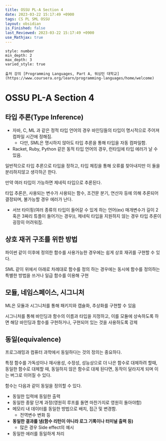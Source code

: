 ```yaml
---
title: OSSU PL-A Section 4
date: 2023-03-22 15:17:49 +0900
tags: CS PL SML OSSU 
layout: obsidian
is_Finished: false
last_Reviewed: 2023-03-22 15:17:49 +0900
use_Mathjax: true
---
```


```toc
style: number
min_depth: 2
max_depth: 3
varied_style: true
```

```ad-quote
출처 강의 [Programming Languages, Part A, 워싱턴 대학교](https://www.coursera.org/learn/programming-languages/home/welcome)
```
# OSSU PL-A Section 4

## 타입 추론(Type Inference)

- 자바, C, ML 과 같은 정적 타입 언어의 경우 바인딩들의 타입이 명시적으로 주어져 컴파일 시간에 정해짐.
	- 다만, SML은 명시하지 않아도 타입 추론을 통해 타입을 자동 컴파일함.
- Racket, Ruby, Python 같은 동적 타입 언어의 경우, 런타임에 타입 에러가 날 수 있음.

일반적으로 타입 추론으로 타입을 정하고, 타입 체킹을 통해 오류를 찾아내지만 이 둘을 분리하지않고 생각하곤 한다.

만약 여러 타입이 가능하면 제네릭 타입으로 추론된다.

타입 추론은, 사용되는 변수가 사용되는 함수, 조건문 분기, 연산자 등에 의해 추론되어 결정되며, 불가능할 경우 에러가 난다.
- 서브 타이핑(여러 종류의 타입이 들어갈 수 있게 하는 언어(ex) 매개변수가 길이 2 혹은 3짜리 튜플이 들어가는 경우)), 제네릭 타입을 지원하지 않는 경우 타입 추론이 굉장히 어려워짐.

## 상호 재귀 구조를 위한 방법

파이썬 같이 이후에 정의한 함수를 사용가능한 경우에는 쉽게 상호 재귀를 구현할 수 있다.

SML 같이 위에서 아래로 차례대로 함수를 정의 하는 경우에는 동시에 함수를 정의하는 특별한 방법을 쓰거나 일급 함수를 이용해 구현

## 모듈, 네임스페이스, 시그니처

ML은 모듈과 시그니처를 통해 패키지와 캡슐화, 추상화를 구현할 수 있음

시그니처를 통해 바인딩과 함수의 이름과 타입을 지정하고, 이를 모듈에 상속하도록 하면 해당 바인딩과 함수를 구현하거나, 구현되어 있는 것을 사용하도록 강제

## 동일(equivalence)

프로그래밍과 컴퓨터 과학에서 동일하다는 것의 정의는 중요하다.

특정 함수를 가독성이나 재사용성, 수정성, 성능상으로 더 나은 함수로 대체하려 할때, 동일한 함수로 대체할 때, 동일하지 않은 함수로 대체 된다면, 동작이 달라지게 되며 이는 버그로 이어질 수 있다.

함수는 다음과 같이 동일을 정의할 수 있다.
- 동일한 입력에 동일한 출력
- 동일한 종말 단계 과정(영원히 루프를 돌면 마찬가지로 영원히 돌아야함)
- 메모리 내 데이터를 동일한 방법으로 배치, 접근 및 변경함.
	- 전역변수 변화 등
- **동일한 결과를 냄(함수 리턴이 아니라 로그 기록이나 터미널 출력 등)**
	- 많은 경우 Side effect의 예시
- 동일한 에러를 동일하게 처리

